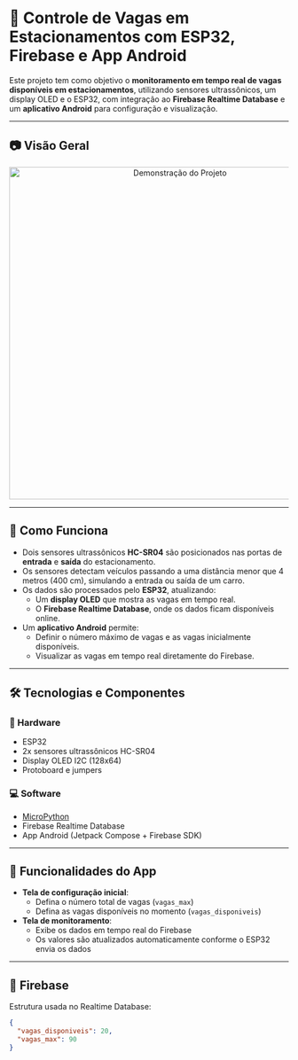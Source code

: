 # 🚗 Controle de Vagas em Estacionamentos com ESP32, Firebase e App Android

Este projeto tem como objetivo o **monitoramento em tempo real de vagas disponíveis em estacionamentos**, utilizando sensores ultrassônicos, um display OLED e o ESP32, com integração ao **Firebase Realtime Database** e um **aplicativo Android** para configuração e visualização.

---

## 📷 Visão Geral

<div align="center">
  <img src="https://user-images.githubusercontent.com/..." alt="Demonstração do Projeto" width="600"/>
</div>

---

## 🧠 Como Funciona

- Dois sensores ultrassônicos **HC-SR04** são posicionados nas portas de **entrada** e **saída** do estacionamento.
- Os sensores detectam veículos passando a uma distância menor que 4 metros (400 cm), simulando a entrada ou saída de um carro.
- Os dados são processados pelo **ESP32**, atualizando:
  - Um **display OLED** que mostra as vagas em tempo real.
  - O **Firebase Realtime Database**, onde os dados ficam disponíveis online.
- Um **aplicativo Android** permite:
  - Definir o número máximo de vagas e as vagas inicialmente disponíveis.
  - Visualizar as vagas em tempo real diretamente do Firebase.

---

## 🛠️ Tecnologias e Componentes

### 🔌 Hardware
- ESP32
- 2x sensores ultrassônicos HC-SR04
- Display OLED I2C (128x64)
- Protoboard e jumpers

### 💻 Software
- [MicroPython](https://micropython.org/)
- Firebase Realtime Database
- App Android (Jetpack Compose + Firebase SDK)

---

## 📱 Funcionalidades do App

- **Tela de configuração inicial**:
  - Defina o número total de vagas (`vagas_max`)
  - Defina as vagas disponíveis no momento (`vagas_disponiveis`)
- **Tela de monitoramento**:
  - Exibe os dados em tempo real do Firebase
  - Os valores são atualizados automaticamente conforme o ESP32 envia os dados

---

## 🔗 Firebase

Estrutura usada no Realtime Database:

```json
{
  "vagas_disponiveis": 20,
  "vagas_max": 90
}
